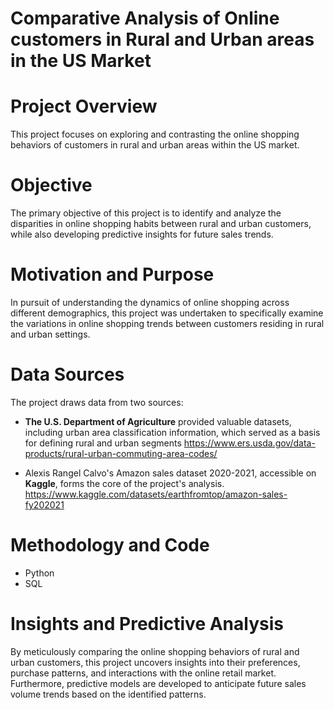 # Comparative Analysis of Online customers in Rural and Urban areas in the US Market

# Project Overview

This project focuses on exploring and contrasting the online shopping behaviors of customers in rural and urban areas within the US market.

# Objective

The primary objective of this project is to identify and analyze the disparities in online shopping habits between rural and urban customers, while also developing predictive insights for future sales trends.

# Motivation and Purpose

In pursuit of understanding the dynamics of online shopping across different demographics, this project was undertaken to specifically examine the variations in online shopping trends between customers residing in rural and urban settings.

# Data Sources

The project draws data from two sources:

- **The U.S. Department of Agriculture** provided valuable datasets, including urban area classification information, which served as a basis for defining rural and urban segments
https://www.ers.usda.gov/data-products/rural-urban-commuting-area-codes/

- Alexis Rangel Calvo's Amazon sales dataset 2020-2021, accessible on **Kaggle**, forms the core of the project's analysis.
https://www.kaggle.com/datasets/earthfromtop/amazon-sales-fy202021

# Methodology and Code

- Python
- SQL

# Insights and Predictive Analysis

By meticulously comparing the online shopping behaviors of rural and urban customers, this project uncovers insights into their preferences, purchase patterns, and interactions with the online retail market. Furthermore, predictive models are developed to anticipate future sales volume trends based on the identified patterns.
